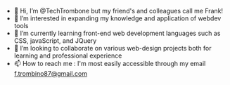 - 👋 Hi, I’m @TechTrombone but my friend's and colleagues call me Frank!
- 👀 I’m interested in expanding my knowledge and application of webdev tools
- 🌱 I’m currently learning front-end web development languages such as CSS, javaScript, and JQuery
- 💞️ I’m looking to collaborate on various web-design projects both for learning and professional experience
- 📫 How to reach me : I'm most easily accessible through my email f.trombino87@gmail.com

<!---
TechTrombone/TechTrombone is a ✨ special ✨ repository because its `README.md` (this file) appears on your GitHub profile.
You can click the Preview link to take a look at your changes.
--->
